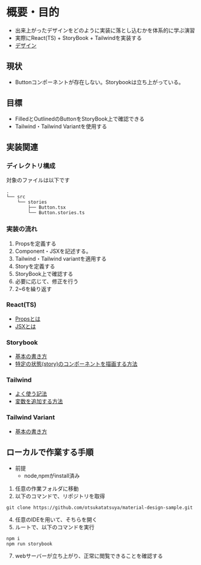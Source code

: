 # 概要・目的
- 出来上がったデザインをどのように実装に落とし込むかを体系的に学ぶ演習
- 実際にReact(TS) + StoryBook + Tailwindを実装する
- [デザイン](https://www.figma.com/file/77z4ekDS0ykkw2ZYg8X0Hp/Material-3-Design-Kit-(Community)?type=design&node-id=53923-27456&mode=dev)

## 現状
- Buttonコンポーネントが存在しない。Storybookは立ち上がっている。

## 目標
- FilledとOutlinedのButtonをStoryBook上で確認できる
- Tailwind・Tailwind Variantを使用する

## 実装関連

### ディレクトリ構成

対象のファイルは以下です

```
.
└── src
    └── stories
        ├── Button.tsx
        └── Button.stories.ts
```

### 実装の流れ
1. Propsを定義する
2. Component・JSXを記述する。
3. Tailwind・Tailwind variantを適用する
4. Storyを定義する
5. StoryBook上で確認する
6. 必要に応じて、修正を行う
7. 2~6を繰り返す


### React(TS)

- [Propsとは](https://ja.react.dev/learn/passing-props-to-a-component)
- [JSXとは](https://ja.react.dev/learn/writing-markup-with-jsx)

### Storybook

- [基本の書き方](https://reffect.co.jp/react/react-typescript-storybook7#StoryBook)
- [特定の状態(story)のコンポーネントを描画する方法](https://qiita.com/masakinihirota/items/ac552b8b492d2b962818#storybook%E3%81%A7%E6%9C%80%E5%B0%8F%E9%99%90%E3%81%AE%E3%82%B3%E3%83%B3%E3%83%9D%E3%83%BC%E3%83%8D%E3%83%B3%E3%83%88%E3%82%92%E4%BD%9C%E3%82%8B)

### Tailwind

- [よく使う記法](https://zenn.dev/manase/scraps/bc8bfcbffbc2c1)
- [変数を追加する方法](https://tailwindcss.com/docs/customizing-colors)



### Tailwind Variant

- [基本の書き方](https://zenn.dev/yend724/articles/20230603-wgnqrgmj8kymzpev)

## ローカルで作業する手順

- 前提
  - node,npmがinstall済み

1. 任意の作業フォルダに移動
2. 以下のコマンドで、リポジトリを取得
```
git clone https://github.com/otsukatatsuya/material-design-sample.git
```
4. 任意のIDEを用いて、そちらを開く
5. ルートで、以下のコマンドを実行
```
npm i
npm run storybook
```
7. webサーバーが立ち上がり、正常に閲覧できることを確認する
